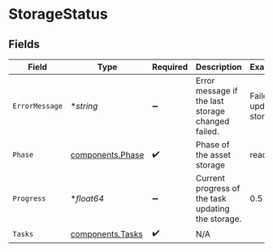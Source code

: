 # StorageStatus


## Fields

| Field                                                | Type                                                 | Required                                             | Description                                          | Example                                              |
| ---------------------------------------------------- | ---------------------------------------------------- | ---------------------------------------------------- | ---------------------------------------------------- | ---------------------------------------------------- |
| `ErrorMessage`                                       | **string*                                            | :heavy_minus_sign:                                   | Error message if the last storage changed failed.    | Failed to update storage                             |
| `Phase`                                              | [components.Phase](../../models/components/phase.md) | :heavy_check_mark:                                   | Phase of the asset storage                           | ready                                                |
| `Progress`                                           | **float64*                                           | :heavy_minus_sign:                                   | Current progress of the task updating the storage.   | 0.5                                                  |
| `Tasks`                                              | [components.Tasks](../../models/components/tasks.md) | :heavy_check_mark:                                   | N/A                                                  |                                                      |